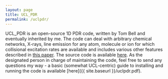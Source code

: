 ```yaml
---
layout: page
title: UCL_PDR
permalink: /uclpdr/
---
```

UCL_PDR is an open-source 1D PDR code, written by Tom Bell and eventually inherited by me. The code can deal with arbitrary chemical networks, X-rays, line emission for any atom, molecule or ion for which collisional excitation rates are available and includes various other features described in [this paper](http://adsabs.harvard.edu/abs/2017MNRAS.472.4444P). The source code is available [here](https://github.com/uclchem/uclpdr). As the designated person in charge of maintaining the code, feel free to send any questions my way - a basic (somewhat UCL-centric) guide to installing and running the code is available [here]({{ site.baseurl }}/uclpdr.pdf).
